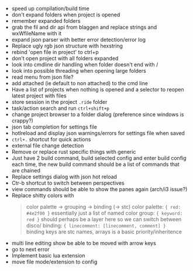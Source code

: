 * speed up compilation/build time
* don't expand folders when project is opened
* remember expanded folders
* grab the fil and dir api from blaggen and replace strings and wxWfileName with it
* expand json parser with better error detection/error log
* Replace ugly rgb json structure with hexstring
* rebind 'open file in project' to ctrl+p
* don't open project with all folders expanded
* look into cmdline dir handling when folder doesn't end with /
* look into possible threading when opening large folders
* read menu from json file?
* add attached (ie default to non attached) to the cmd line
* Have a list of projects when nothing is opened and a selector to reopen latest project with files
* store session in the project `.ride` folder
* task/action search and run `ctrl+shift+p`
* change project browser to a folder dialog (preference since windows is crappy?)
* json tab completion for settings file
* hotlreload and display json warnings/errors for settings file when saved
* `ctrl+.` shortcut for quick actions
* external file change detection
* Remove or replace rust specific things with generic
* Just have 2 build command, build selected config and enter build config each time, the new build command should be a list of commands that are chained
* Replace settings dialog with json hot reload
* Ctr-b shortcut to switch between perspectives
* view commands should be able to show the panes again (arch/i3 issue?)
* Replace shitty colors with
  > color palette -> grouping -> binding (-> stc)
  > color palette: `{ red: #4e2f00 }`
  >   essentially just a list of named color
  > group: `{ keyword: red }`
  > should perhaps be a layer here so we can switch between disco/
  > binding: `{ linecomment: [linecomment, comment] } `
  > binding keys are stc names, arrays is a basic priority/inheritence
* multi line editing show be able to be moved with arrow keys
* go to next error
* Implement basic lua extension
* move file mode/extension to config

